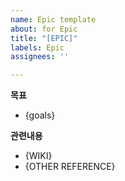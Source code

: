```yaml
---
name: Epic template
about: for Epic
title: "[EPIC]"
labels: Epic
assignees: ''

---
```


**목표**
- {goals}

**관련내용**
- {WIKI}
- {OTHER REFERENCE}
